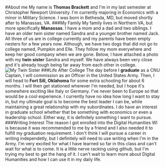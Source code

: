 #About me
My name is **Thomas Brackett** and I'm in my last semester at Christopher Newport University. I'm currently majoring in Economics with a minor in Military Science. I was born in Bethesda, MD, but moved shortly after to Manassas, VA.
###My Family
My family lives in Northern VA, but more specifically **Manassas**. I have a mom and a dad and two siblings. I have an older twin sister named Sandra and a younger brother named Jack. All three of us are in college currently and my parents have been empty nesters for a few years now. Although, we have two dogs that did not go to college named, Pumpkin and Elle. They follow my mom everywhere and keep her good company when we are gone. Below, I have attached a photo with my **twin sister** Sandra and myself. We have always been very close and it's already tough being far away from each other in college.
![My Twin Sister](https://Thomas-B.github.io/tbrackett2/Thomas-B/images/twin%20pic.jpg)
###Life After College
The day before I **graduate** as a CNU Captain, I will commission as an Officer in the United States Army. Then, I will head to **Fort Sill, Oklahoma** for some extra schooling for about 6 months. I will then get stationed wherever I'm needed, but I hope it's somewhere exciting like Italy or Germany. I've never been to Europe so that would be a cool experience. I currently have no idea how long I want to stay in, but my ultimate goal is to become the best leader I can be, while maintaining a great relationship with my subordinates. I do have an interest in graduate school whether that be something with economics or even a leadership school. Either way, it is definitely something I want to pursue.
###Writing Interest
The reason I got enrolled into the Digital Humanities WI is because it was recommended to me by a friend and I also needed it to fulfill my graduation requirement. I don't think I will pursue a career in writing independetly, but I definitely will need to use writing when I'm in the Army. I'm very excited for what I have learned so far in this class and can't wait for what is to come. It is a little nerve racking using github, but I'm trying my best to get the hang of it. I can't wait to learn more about Digital Humanities and how I can use it in my daily life.
